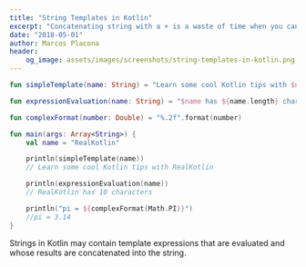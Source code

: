 ```yaml
---
title: "String Templates in Kotlin"
excerpt: "Concatenating string with a + is a waste of time when you can use string templates."
date: "2018-05-01"
author: Marcos Placona
header:
    og_image: assets/images/screenshots/string-templates-in-kotlin.png
---
```


```kotlin
fun simpleTemplate(name: String) = "Learn some cool Kotlin tips with $name"

fun expressionEvaluation(name: String) = "$name has ${name.length} characters"

fun complexFormat(number: Double) = "%.2f".format(number)

fun main(args: Array<String>) {
    val name = "RealKotlin"

    println(simpleTemplate(name))
    // Learn some cool Kotlin tips with RealKotlin

    println(expressionEvaluation(name))
    // RealKotlin has 10 characters

    println("pi = ${complexFormat(Math.PI)}")
    //pi = 3.14
}
```

Strings in Kotlin may contain template expressions that are evaluated and whose results are concatenated into the string.
